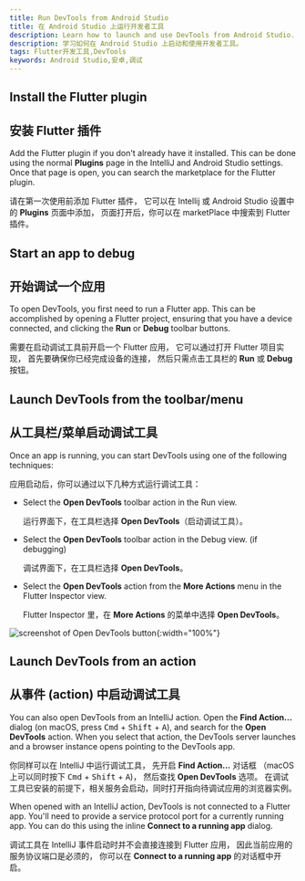 ```yaml
---
title: Run DevTools from Android Studio
title: 在 Android Studio 上运行开发者工具
description: Learn how to launch and use DevTools from Android Studio.
description: 学习如何在 Android Studio 上启动和使用开发者工具。
tags: Flutter开发工具,DevTools
keywords: Android Studio,安卓,调试
---
```


## Install the Flutter plugin

## 安装 Flutter 插件

Add the Flutter plugin if you don't already have it installed.
This can be done using the normal **Plugins** page in the IntelliJ
and Android Studio settings. Once that page is open,
you can search the marketplace for the Flutter plugin.

请在第一次使用前添加 Flutter 插件，
它可以在 Intellij 或 Android Studio 设置中的 **Plugins** 页面中添加，
页面打开后，你可以在 marketPlace 中搜索到 Flutter 插件。

## Start an app to debug

## 开始调试一个应用

To open DevTools, you first need to run a Flutter app.
This can be accomplished by opening a Flutter project,
ensuring that you have a device connected,
and clicking the **Run** or **Debug** toolbar buttons.

需要在启动调试工具前开启一个 Flutter 应用，
它可以通过打开 Flutter 项目实现，
首先要确保你已经完成设备的连接，
然后只需点击工具栏的 **Run** 或 **Debug** 按钮。

## Launch DevTools from the toolbar/menu

## 从工具栏/菜单启动调试工具

Once an app is running,
you can start DevTools using one of the following techniques:

应用启动后，你可以通过以下几种方式运行调试工具：

* Select the **Open DevTools** toolbar action in the Run view.

  运行界面下，在工具栏选择 **Open DevTools**（启动调试工具）。

* Select the **Open DevTools** toolbar action in the Debug view.
  (if debugging)

  调试界面下，在工具栏选择 **Open DevTools**。

* Select the **Open DevTools** action from the **More Actions**
  menu in the Flutter Inspector view.

  Flutter Inspector 里，在 **More Actions**
  的菜单中选择 **Open DevTools**。

![screenshot of Open DevTools button](/assets/images/docs/tools/devtools/android_studio_open_devtools.png){:width="100%"}

## Launch DevTools from an action

## 从事件 (action) 中启动调试工具

You can also open DevTools from an IntelliJ action.
Open the **Find Action...** dialog
(on macOS, press <kbd>Cmd</kbd> + <kbd>Shift</kbd> + <kbd>A</kbd>),
and search for the **Open DevTools** action.
When you select that action, the DevTools server
launches and a browser instance opens pointing to the DevTools app.

你同样可以在 IntelliJ 中运行调试工具，
先开启 **Find Action...** 对话框
（macOS 上可以同时按下 <kbd>Cmd</kbd> + <kbd>Shift</kbd> + <kbd>A</kbd>)，
然后查找 **Open DevTools** 选项。
在调试工具已安装的前提下，相关服务会启动，同时打开指向待调试应用的浏览器实例。

When opened with an IntelliJ action, DevTools is not connected
to a Flutter app. You'll need to provide a service protocol port
for a currently running app. You can do this using the inline
**Connect to a running app** dialog.

调试工具在 IntelliJ 事件启动时并不会直接连接到 Flutter 应用，
因此当前应用的服务协议端口是必须的，
你可以在 **Connect to a running app** 的对话框中开启。
